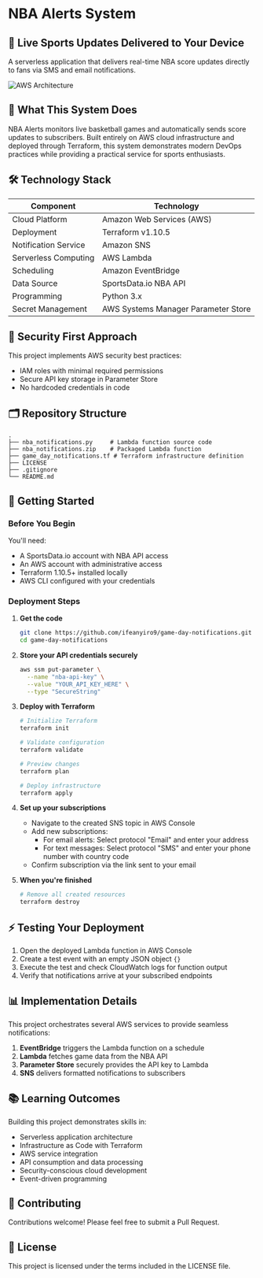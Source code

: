 # NBA Alerts System

## 📱 Live Sports Updates Delivered to Your Device

A serverless application that delivers real-time NBA score updates directly to fans via SMS and email notifications.

![AWS Architecture](https://via.placeholder.com/800x400?text=NBA+Alerts+Architecture)

## 🏀 What This System Does

NBA Alerts monitors live basketball games and automatically sends score updates to subscribers. Built entirely on AWS cloud infrastructure and deployed through Terraform, this system demonstrates modern DevOps practices while providing a practical service for sports enthusiasts.

## 🛠️ Technology Stack

| Component | Technology |
|-----------|------------|
| Cloud Platform | Amazon Web Services (AWS) |
| Deployment | Terraform v1.10.5 |
| Notification Service | Amazon SNS |
| Serverless Computing | AWS Lambda |
| Scheduling | Amazon EventBridge |
| Data Source | SportsData.io NBA API |
| Programming | Python 3.x |
| Secret Management | AWS Systems Manager Parameter Store |

## 🔐 Security First Approach

This project implements AWS security best practices:
- IAM roles with minimal required permissions
- Secure API key storage in Parameter Store
- No hardcoded credentials in code

## 🗂️ Repository Structure

```
.
├── nba_notifications.py     # Lambda function source code
├── nba_notifications.zip    # Packaged Lambda function
├── game_day_notifications.tf # Terraform infrastructure definition
├── LICENSE
├── .gitignore
└── README.md
```

## 🚀 Getting Started

### Before You Begin

You'll need:
- A SportsData.io account with NBA API access
- An AWS account with administrative access
- Terraform 1.10.5+ installed locally
- AWS CLI configured with your credentials

### Deployment Steps

1. **Get the code**
   ```bash
   git clone https://github.com/ifeanyiro9/game-day-notifications.git
   cd game-day-notifications
   ```

2. **Store your API credentials securely**
   ```bash
   aws ssm put-parameter \
     --name "nba-api-key" \
     --value "YOUR_API_KEY_HERE" \
     --type "SecureString"
   ```

3. **Deploy with Terraform**
   ```bash
   # Initialize Terraform
   terraform init
   
   # Validate configuration
   terraform validate
   
   # Preview changes
   terraform plan
   
   # Deploy infrastructure
   terraform apply
   ```

4. **Set up your subscriptions**
   - Navigate to the created SNS topic in AWS Console
   - Add new subscriptions:
     - For email alerts: Select protocol "Email" and enter your address
     - For text messages: Select protocol "SMS" and enter your phone number with country code
   - Confirm subscription via the link sent to your email

5. **When you're finished**
   ```bash
   # Remove all created resources
   terraform destroy
   ```

## ⚡ Testing Your Deployment

1. Open the deployed Lambda function in AWS Console
2. Create a test event with an empty JSON object `{}`
3. Execute the test and check CloudWatch logs for function output
4. Verify that notifications arrive at your subscribed endpoints

## 📊 Implementation Details

This project orchestrates several AWS services to provide seamless notifications:

1. **EventBridge** triggers the Lambda function on a schedule
2. **Lambda** fetches game data from the NBA API
3. **Parameter Store** securely provides the API key to Lambda
4. **SNS** delivers formatted notifications to subscribers

## 📚 Learning Outcomes

Building this project demonstrates skills in:

- Serverless application architecture
- Infrastructure as Code with Terraform
- AWS service integration
- API consumption and data processing
- Security-conscious cloud development
- Event-driven programming

## 🤝 Contributing

Contributions welcome! Please feel free to submit a Pull Request.

## 📄 License

This project is licensed under the terms included in the LICENSE file.
